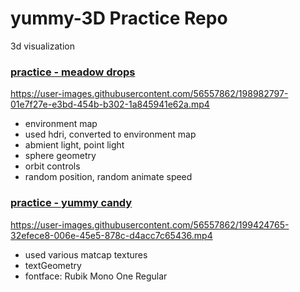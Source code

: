 # yummy-3D Practice Repo

3d visualization


### <a href="https://meadow-drops.vercel.app/">practice - meadow drops</a>
https://user-images.githubusercontent.com/56557862/198982797-01e7f27e-e3bd-454b-b302-1a845941e62a.mp4

- environment map
- used hdri, converted to environment map
- abmient light, point light
- sphere geometry
- orbit controls
- random position, random animate speed

### <a href="https://3d-text-ruddy.vercel.app/">practice - yummy candy</a>


https://user-images.githubusercontent.com/56557862/199424765-32efece8-006e-45e5-878c-d4acc7c65436.mp4




- used various matcap textures
- textGeometry
- fontface: Rubik Mono One Regular
